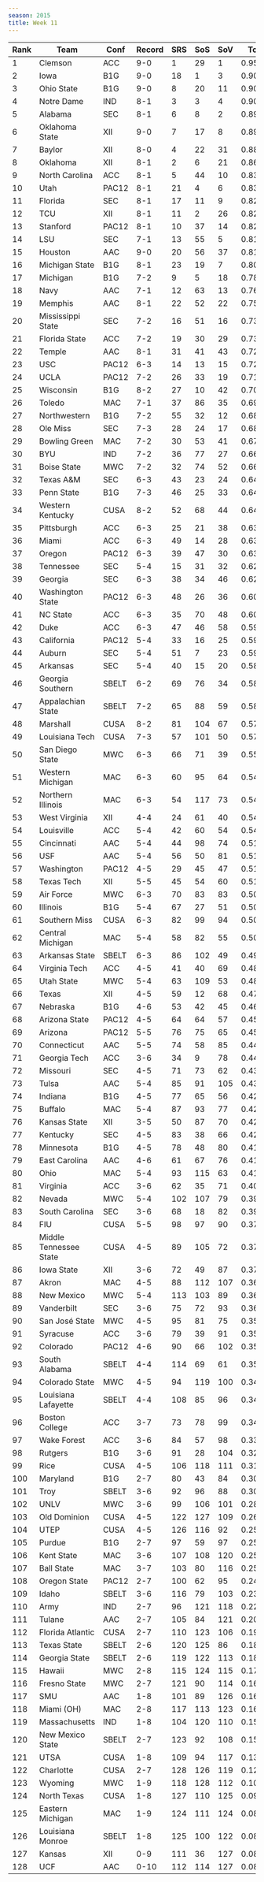 ```yaml
---
season: 2015
title: Week 11
---
```

<table class="display"><thead><tr><th>Rank</th><th>Team</th><th>Conf</th><th>Record</th><th>SRS</th><th>SoS</th><th>SoV</th><th>Total</th></tr></thead><tbody>
<tr><td>1</td><td>Clemson</td><td>ACC</td><td>9-0</td><td>1</td><td>29</td><td>1</td><td>0.95106</td></tr>
<tr><td>2</td><td>Iowa</td><td>B1G</td><td>9-0</td><td>18</td><td>1</td><td>3</td><td>0.90872</td></tr>
<tr><td>3</td><td>Ohio State</td><td>B1G</td><td>9-0</td><td>8</td><td>20</td><td>11</td><td>0.90470</td></tr>
<tr><td>4</td><td>Notre Dame</td><td>IND</td><td>8-1</td><td>3</td><td>3</td><td>4</td><td>0.90240</td></tr>
<tr><td>5</td><td>Alabama</td><td>SEC</td><td>8-1</td><td>6</td><td>8</td><td>2</td><td>0.89705</td></tr>
<tr><td>6</td><td>Oklahoma State</td><td>XII</td><td>9-0</td><td>7</td><td>17</td><td>8</td><td>0.89532</td></tr>
<tr><td>7</td><td>Baylor</td><td>XII</td><td>8-0</td><td>4</td><td>22</td><td>31</td><td>0.88073</td></tr>
<tr><td>8</td><td>Oklahoma</td><td>XII</td><td>8-1</td><td>2</td><td>6</td><td>21</td><td>0.86233</td></tr>
<tr><td>9</td><td>North Carolina</td><td>ACC</td><td>8-1</td><td>5</td><td>44</td><td>10</td><td>0.83651</td></tr>
<tr><td>10</td><td>Utah</td><td>PAC12</td><td>8-1</td><td>21</td><td>4</td><td>6</td><td>0.83131</td></tr>
<tr><td>11</td><td>Florida</td><td>SEC</td><td>8-1</td><td>17</td><td>11</td><td>9</td><td>0.82624</td></tr>
<tr><td>12</td><td>TCU</td><td>XII</td><td>8-1</td><td>11</td><td>2</td><td>26</td><td>0.82420</td></tr>
<tr><td>13</td><td>Stanford</td><td>PAC12</td><td>8-1</td><td>10</td><td>37</td><td>14</td><td>0.82400</td></tr>
<tr><td>14</td><td>LSU</td><td>SEC</td><td>7-1</td><td>13</td><td>55</td><td>5</td><td>0.81912</td></tr>
<tr><td>15</td><td>Houston</td><td>AAC</td><td>9-0</td><td>20</td><td>56</td><td>37</td><td>0.81180</td></tr>
<tr><td>16</td><td>Michigan State</td><td>B1G</td><td>8-1</td><td>23</td><td>19</td><td>7</td><td>0.80356</td></tr>
<tr><td>17</td><td>Michigan</td><td>B1G</td><td>7-2</td><td>9</td><td>5</td><td>18</td><td>0.78574</td></tr>
<tr><td>18</td><td>Navy</td><td>AAC</td><td>7-1</td><td>12</td><td>63</td><td>13</td><td>0.76848</td></tr>
<tr><td>19</td><td>Memphis</td><td>AAC</td><td>8-1</td><td>22</td><td>52</td><td>22</td><td>0.75326</td></tr>
<tr><td>20</td><td>Mississippi State</td><td>SEC</td><td>7-2</td><td>16</td><td>51</td><td>16</td><td>0.73791</td></tr>
<tr><td>21</td><td>Florida State</td><td>ACC</td><td>7-2</td><td>19</td><td>30</td><td>29</td><td>0.73785</td></tr>
<tr><td>22</td><td>Temple</td><td>AAC</td><td>8-1</td><td>31</td><td>41</td><td>43</td><td>0.72489</td></tr>
<tr><td>23</td><td>USC</td><td>PAC12</td><td>6-3</td><td>14</td><td>13</td><td>15</td><td>0.72098</td></tr>
<tr><td>24</td><td>UCLA</td><td>PAC12</td><td>7-2</td><td>26</td><td>33</td><td>19</td><td>0.71549</td></tr>
<tr><td>25</td><td>Wisconsin</td><td>B1G</td><td>8-2</td><td>27</td><td>10</td><td>42</td><td>0.70465</td></tr>
<tr><td>26</td><td>Toledo</td><td>MAC</td><td>7-1</td><td>37</td><td>86</td><td>35</td><td>0.69222</td></tr>
<tr><td>27</td><td>Northwestern</td><td>B1G</td><td>7-2</td><td>55</td><td>32</td><td>12</td><td>0.68496</td></tr>
<tr><td>28</td><td>Ole Miss</td><td>SEC</td><td>7-3</td><td>28</td><td>24</td><td>17</td><td>0.68159</td></tr>
<tr><td>29</td><td>Bowling Green</td><td>MAC</td><td>7-2</td><td>30</td><td>53</td><td>41</td><td>0.67014</td></tr>
<tr><td>30</td><td>BYU</td><td>IND</td><td>7-2</td><td>36</td><td>77</td><td>27</td><td>0.66277</td></tr>
<tr><td>31</td><td>Boise State</td><td>MWC</td><td>7-2</td><td>32</td><td>74</td><td>52</td><td>0.66176</td></tr>
<tr><td>32</td><td>Texas A&M</td><td>SEC</td><td>6-3</td><td>43</td><td>23</td><td>24</td><td>0.64457</td></tr>
<tr><td>33</td><td>Penn State</td><td>B1G</td><td>7-3</td><td>46</td><td>25</td><td>33</td><td>0.64275</td></tr>
<tr><td>34</td><td>Western Kentucky</td><td>CUSA</td><td>8-2</td><td>52</td><td>68</td><td>44</td><td>0.64159</td></tr>
<tr><td>35</td><td>Pittsburgh</td><td>ACC</td><td>6-3</td><td>25</td><td>21</td><td>38</td><td>0.63711</td></tr>
<tr><td>36</td><td>Miami</td><td>ACC</td><td>6-3</td><td>49</td><td>14</td><td>28</td><td>0.63655</td></tr>
<tr><td>37</td><td>Oregon</td><td>PAC12</td><td>6-3</td><td>39</td><td>47</td><td>30</td><td>0.63097</td></tr>
<tr><td>38</td><td>Tennessee</td><td>SEC</td><td>5-4</td><td>15</td><td>31</td><td>32</td><td>0.62811</td></tr>
<tr><td>39</td><td>Georgia</td><td>SEC</td><td>6-3</td><td>38</td><td>34</td><td>46</td><td>0.62713</td></tr>
<tr><td>40</td><td>Washington State</td><td>PAC12</td><td>6-3</td><td>48</td><td>26</td><td>36</td><td>0.60986</td></tr>
<tr><td>41</td><td>NC State</td><td>ACC</td><td>6-3</td><td>35</td><td>70</td><td>48</td><td>0.60315</td></tr>
<tr><td>42</td><td>Duke</td><td>ACC</td><td>6-3</td><td>47</td><td>46</td><td>58</td><td>0.59420</td></tr>
<tr><td>43</td><td>California</td><td>PAC12</td><td>5-4</td><td>33</td><td>16</td><td>25</td><td>0.59219</td></tr>
<tr><td>44</td><td>Auburn</td><td>SEC</td><td>5-4</td><td>51</td><td>7</td><td>23</td><td>0.59209</td></tr>
<tr><td>45</td><td>Arkansas</td><td>SEC</td><td>5-4</td><td>40</td><td>15</td><td>20</td><td>0.58916</td></tr>
<tr><td>46</td><td>Georgia Southern</td><td>SBELT</td><td>6-2</td><td>69</td><td>76</td><td>34</td><td>0.58769</td></tr>
<tr><td>47</td><td>Appalachian State</td><td>SBELT</td><td>7-2</td><td>65</td><td>88</td><td>59</td><td>0.58594</td></tr>
<tr><td>48</td><td>Marshall</td><td>CUSA</td><td>8-2</td><td>81</td><td>104</td><td>67</td><td>0.57562</td></tr>
<tr><td>49</td><td>Louisiana Tech</td><td>CUSA</td><td>7-3</td><td>57</td><td>101</td><td>50</td><td>0.57432</td></tr>
<tr><td>50</td><td>San Diego State</td><td>MWC</td><td>6-3</td><td>66</td><td>71</td><td>39</td><td>0.55439</td></tr>
<tr><td>51</td><td>Western Michigan</td><td>MAC</td><td>6-3</td><td>60</td><td>95</td><td>64</td><td>0.54825</td></tr>
<tr><td>52</td><td>Northern Illinois</td><td>MAC</td><td>6-3</td><td>54</td><td>117</td><td>73</td><td>0.54772</td></tr>
<tr><td>53</td><td>West Virginia</td><td>XII</td><td>4-4</td><td>24</td><td>61</td><td>40</td><td>0.54228</td></tr>
<tr><td>54</td><td>Louisville</td><td>ACC</td><td>5-4</td><td>42</td><td>60</td><td>54</td><td>0.54101</td></tr>
<tr><td>55</td><td>Cincinnati</td><td>AAC</td><td>5-4</td><td>44</td><td>98</td><td>74</td><td>0.51687</td></tr>
<tr><td>56</td><td>USF</td><td>AAC</td><td>5-4</td><td>56</td><td>50</td><td>81</td><td>0.51348</td></tr>
<tr><td>57</td><td>Washington</td><td>PAC12</td><td>4-5</td><td>29</td><td>45</td><td>47</td><td>0.51338</td></tr>
<tr><td>58</td><td>Texas Tech</td><td>XII</td><td>5-5</td><td>45</td><td>54</td><td>60</td><td>0.51333</td></tr>
<tr><td>59</td><td>Air Force</td><td>MWC</td><td>6-3</td><td>70</td><td>83</td><td>83</td><td>0.50881</td></tr>
<tr><td>60</td><td>Illinois</td><td>B1G</td><td>5-4</td><td>67</td><td>27</td><td>51</td><td>0.50730</td></tr>
<tr><td>61</td><td>Southern Miss</td><td>CUSA</td><td>6-3</td><td>82</td><td>99</td><td>94</td><td>0.50277</td></tr>
<tr><td>62</td><td>Central Michigan</td><td>MAC</td><td>5-4</td><td>58</td><td>82</td><td>55</td><td>0.50220</td></tr>
<tr><td>63</td><td>Arkansas State</td><td>SBELT</td><td>6-3</td><td>86</td><td>102</td><td>49</td><td>0.49171</td></tr>
<tr><td>64</td><td>Virginia Tech</td><td>ACC</td><td>4-5</td><td>41</td><td>40</td><td>69</td><td>0.48785</td></tr>
<tr><td>65</td><td>Utah State</td><td>MWC</td><td>5-4</td><td>63</td><td>109</td><td>53</td><td>0.48043</td></tr>
<tr><td>66</td><td>Texas</td><td>XII</td><td>4-5</td><td>59</td><td>12</td><td>68</td><td>0.47944</td></tr>
<tr><td>67</td><td>Nebraska</td><td>B1G</td><td>4-6</td><td>53</td><td>42</td><td>45</td><td>0.46312</td></tr>
<tr><td>68</td><td>Arizona State</td><td>PAC12</td><td>4-5</td><td>64</td><td>64</td><td>57</td><td>0.45349</td></tr>
<tr><td>69</td><td>Arizona</td><td>PAC12</td><td>5-5</td><td>76</td><td>75</td><td>65</td><td>0.45228</td></tr>
<tr><td>70</td><td>Connecticut</td><td>AAC</td><td>5-5</td><td>74</td><td>58</td><td>85</td><td>0.44438</td></tr>
<tr><td>71</td><td>Georgia Tech</td><td>ACC</td><td>3-6</td><td>34</td><td>9</td><td>78</td><td>0.44040</td></tr>
<tr><td>72</td><td>Missouri</td><td>SEC</td><td>4-5</td><td>71</td><td>73</td><td>62</td><td>0.43480</td></tr>
<tr><td>73</td><td>Tulsa</td><td>AAC</td><td>5-4</td><td>85</td><td>91</td><td>105</td><td>0.43456</td></tr>
<tr><td>74</td><td>Indiana</td><td>B1G</td><td>4-5</td><td>77</td><td>65</td><td>56</td><td>0.42691</td></tr>
<tr><td>75</td><td>Buffalo</td><td>MAC</td><td>5-4</td><td>87</td><td>93</td><td>77</td><td>0.42512</td></tr>
<tr><td>76</td><td>Kansas State</td><td>XII</td><td>3-5</td><td>50</td><td>87</td><td>70</td><td>0.42423</td></tr>
<tr><td>77</td><td>Kentucky</td><td>SEC</td><td>4-5</td><td>83</td><td>38</td><td>66</td><td>0.42226</td></tr>
<tr><td>78</td><td>Minnesota</td><td>B1G</td><td>4-5</td><td>78</td><td>48</td><td>80</td><td>0.41933</td></tr>
<tr><td>79</td><td>East Carolina</td><td>AAC</td><td>4-6</td><td>61</td><td>67</td><td>76</td><td>0.41405</td></tr>
<tr><td>80</td><td>Ohio</td><td>MAC</td><td>5-4</td><td>93</td><td>115</td><td>63</td><td>0.41363</td></tr>
<tr><td>81</td><td>Virginia</td><td>ACC</td><td>3-6</td><td>62</td><td>35</td><td>71</td><td>0.40299</td></tr>
<tr><td>82</td><td>Nevada</td><td>MWC</td><td>5-4</td><td>102</td><td>107</td><td>79</td><td>0.39459</td></tr>
<tr><td>83</td><td>South Carolina</td><td>SEC</td><td>3-6</td><td>68</td><td>18</td><td>82</td><td>0.39247</td></tr>
<tr><td>84</td><td>FIU</td><td>CUSA</td><td>5-5</td><td>98</td><td>97</td><td>90</td><td>0.37770</td></tr>
<tr><td>85</td><td>Middle Tennessee State</td><td>CUSA</td><td>4-5</td><td>89</td><td>105</td><td>72</td><td>0.37257</td></tr>
<tr><td>86</td><td>Iowa State</td><td>XII</td><td>3-6</td><td>72</td><td>49</td><td>87</td><td>0.37025</td></tr>
<tr><td>87</td><td>Akron</td><td>MAC</td><td>4-5</td><td>88</td><td>112</td><td>107</td><td>0.36514</td></tr>
<tr><td>88</td><td>New Mexico</td><td>MWC</td><td>5-4</td><td>113</td><td>103</td><td>89</td><td>0.36358</td></tr>
<tr><td>89</td><td>Vanderbilt</td><td>SEC</td><td>3-6</td><td>75</td><td>72</td><td>93</td><td>0.36125</td></tr>
<tr><td>90</td><td>San José State</td><td>MWC</td><td>4-5</td><td>95</td><td>81</td><td>75</td><td>0.35997</td></tr>
<tr><td>91</td><td>Syracuse</td><td>ACC</td><td>3-6</td><td>79</td><td>39</td><td>91</td><td>0.35781</td></tr>
<tr><td>92</td><td>Colorado</td><td>PAC12</td><td>4-6</td><td>90</td><td>66</td><td>102</td><td>0.35466</td></tr>
<tr><td>93</td><td>South Alabama</td><td>SBELT</td><td>4-4</td><td>114</td><td>69</td><td>61</td><td>0.35197</td></tr>
<tr><td>94</td><td>Colorado State</td><td>MWC</td><td>4-5</td><td>94</td><td>119</td><td>100</td><td>0.34935</td></tr>
<tr><td>95</td><td>Louisiana Lafayette</td><td>SBELT</td><td>4-4</td><td>108</td><td>85</td><td>96</td><td>0.34688</td></tr>
<tr><td>96</td><td>Boston College</td><td>ACC</td><td>3-7</td><td>73</td><td>78</td><td>99</td><td>0.34170</td></tr>
<tr><td>97</td><td>Wake Forest</td><td>ACC</td><td>3-6</td><td>84</td><td>57</td><td>98</td><td>0.33551</td></tr>
<tr><td>98</td><td>Rutgers</td><td>B1G</td><td>3-6</td><td>91</td><td>28</td><td>104</td><td>0.32443</td></tr>
<tr><td>99</td><td>Rice</td><td>CUSA</td><td>4-5</td><td>106</td><td>118</td><td>111</td><td>0.31600</td></tr>
<tr><td>100</td><td>Maryland</td><td>B1G</td><td>2-7</td><td>80</td><td>43</td><td>84</td><td>0.30824</td></tr>
<tr><td>101</td><td>Troy</td><td>SBELT</td><td>3-6</td><td>92</td><td>96</td><td>88</td><td>0.30122</td></tr>
<tr><td>102</td><td>UNLV</td><td>MWC</td><td>3-6</td><td>99</td><td>106</td><td>101</td><td>0.28387</td></tr>
<tr><td>103</td><td>Old Dominion</td><td>CUSA</td><td>4-5</td><td>122</td><td>127</td><td>109</td><td>0.26410</td></tr>
<tr><td>104</td><td>UTEP</td><td>CUSA</td><td>4-5</td><td>126</td><td>116</td><td>92</td><td>0.25717</td></tr>
<tr><td>105</td><td>Purdue</td><td>B1G</td><td>2-7</td><td>97</td><td>59</td><td>97</td><td>0.25397</td></tr>
<tr><td>106</td><td>Kent State</td><td>MAC</td><td>3-6</td><td>107</td><td>108</td><td>120</td><td>0.25332</td></tr>
<tr><td>107</td><td>Ball State</td><td>MAC</td><td>3-7</td><td>103</td><td>80</td><td>116</td><td>0.25164</td></tr>
<tr><td>108</td><td>Oregon State</td><td>PAC12</td><td>2-7</td><td>100</td><td>62</td><td>95</td><td>0.24666</td></tr>
<tr><td>109</td><td>Idaho</td><td>SBELT</td><td>3-6</td><td>116</td><td>79</td><td>103</td><td>0.23490</td></tr>
<tr><td>110</td><td>Army</td><td>IND</td><td>2-7</td><td>96</td><td>121</td><td>118</td><td>0.22375</td></tr>
<tr><td>111</td><td>Tulane</td><td>AAC</td><td>2-7</td><td>105</td><td>84</td><td>121</td><td>0.20870</td></tr>
<tr><td>112</td><td>Florida Atlantic</td><td>CUSA</td><td>2-7</td><td>110</td><td>123</td><td>106</td><td>0.19567</td></tr>
<tr><td>113</td><td>Texas State</td><td>SBELT</td><td>2-6</td><td>120</td><td>125</td><td>86</td><td>0.18349</td></tr>
<tr><td>114</td><td>Georgia State</td><td>SBELT</td><td>2-6</td><td>119</td><td>122</td><td>113</td><td>0.18199</td></tr>
<tr><td>115</td><td>Hawaii</td><td>MWC</td><td>2-8</td><td>115</td><td>124</td><td>115</td><td>0.17090</td></tr>
<tr><td>116</td><td>Fresno State</td><td>MWC</td><td>2-7</td><td>121</td><td>90</td><td>114</td><td>0.16861</td></tr>
<tr><td>117</td><td>SMU</td><td>AAC</td><td>1-8</td><td>101</td><td>89</td><td>126</td><td>0.16736</td></tr>
<tr><td>118</td><td>Miami (OH)</td><td>MAC</td><td>2-8</td><td>117</td><td>113</td><td>123</td><td>0.16509</td></tr>
<tr><td>119</td><td>Massachusetts</td><td>IND</td><td>1-8</td><td>104</td><td>120</td><td>110</td><td>0.15096</td></tr>
<tr><td>120</td><td>New Mexico State</td><td>SBELT</td><td>2-7</td><td>123</td><td>92</td><td>108</td><td>0.15029</td></tr>
<tr><td>121</td><td>UTSA</td><td>CUSA</td><td>1-8</td><td>109</td><td>94</td><td>117</td><td>0.13996</td></tr>
<tr><td>122</td><td>Charlotte</td><td>CUSA</td><td>2-7</td><td>128</td><td>126</td><td>119</td><td>0.12352</td></tr>
<tr><td>123</td><td>Wyoming</td><td>MWC</td><td>1-9</td><td>118</td><td>128</td><td>112</td><td>0.10668</td></tr>
<tr><td>124</td><td>North Texas</td><td>CUSA</td><td>1-8</td><td>127</td><td>110</td><td>125</td><td>0.09069</td></tr>
<tr><td>125</td><td>Eastern Michigan</td><td>MAC</td><td>1-9</td><td>124</td><td>111</td><td>124</td><td>0.08879</td></tr>
<tr><td>126</td><td>Louisiana Monroe</td><td>SBELT</td><td>1-8</td><td>125</td><td>100</td><td>122</td><td>0.08854</td></tr>
<tr><td>127</td><td>Kansas</td><td>XII</td><td>0-9</td><td>111</td><td>36</td><td>127</td><td>0.08726</td></tr>
<tr><td>128</td><td>UCF</td><td>AAC</td><td>0-10</td><td>112</td><td>114</td><td>127</td><td>0.08566</td></tr>
</tbody></table>
